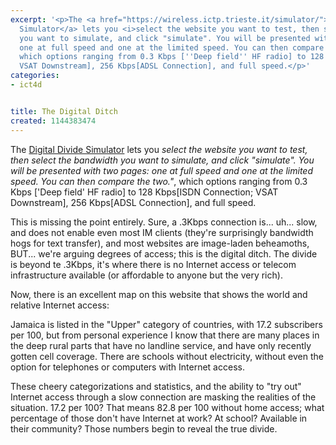 ```yaml
---
excerpt: '<p>The <a href="https://wireless.ictp.trieste.it/simulator/">Digital Divide
  Simulator</a> lets you <i>select the website you want to test, then select the bandwidth
  you want to simulate, and click "simulate". You will be presented with two pages:
  one at full speed and one at the limited speed. You can then compare the two."</i>,
  which options ranging from 0.3 Kbps [''Deep field'' HF radio] to 128 Kbps[ISDN Connection;
  VSAT Downstream], 256 Kbps[ADSL Connection], and full speed.</p>'
categories:
- ict4d


title: The Digital Ditch
created: 1144383474
---
```

<p>The <a href="https://wireless.ictp.trieste.it/simulator/">Digital Divide Simulator</a> lets you <i>select the website you want to test, then select the bandwidth you want to simulate, and click "simulate". You will be presented with two pages: one at full speed and one at the limited speed. You can then compare the two."</i>, which options ranging from 0.3 Kbps ['Deep field' HF radio] to 128 Kbps[ISDN Connection; VSAT Downstream], 256 Kbps[ADSL Connection], and full speed.</p>

<p>This is missing the point entirely.  Sure, a .3Kbps connection is... uh... slow, and does not enable even most IM clients (they're surprisingly bandwidth hogs for text transfer), and most websites are image-laden beheamoths, BUT... we're arguing degrees of access; this is the digital ditch.  The divide is beyond te .3Kbps, it's where there is no Internet access or telecom infrastructure available (or affordable to anyone but the very rich).</p>

<p>Now, there is an excellent map on this website that shows the world and relative Internet access:<br />
<a href="https://wireless.ictp.trieste.it/simulator/"></a></p>

<p>Jamaica is listed in the "Upper" category of countries, with 17.2 subscribers per 100, but from personal experience I know that there are many places in the deep rural parts that have no landline service, and have only recently gotten cell coverage.  There are schools without electricity, without even the option for telephones or computers with Internet access.  </p>

<p>These cheery categorizations and statistics, and the ability to "try out" Internet access through a slow connection are masking the realities of the situation.  17.2 per 100? That means 82.8 per 100 without home access; what percentage of those don't have Internet at work? At school? Available in their community?  Those numbers begin to reveal the true divide.<br />
<br clear="all" /></p>

